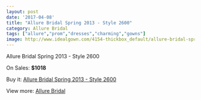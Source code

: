```yaml
---
layout: post
date: '2017-04-08'
title: "Allure Bridal Spring 2013 - Style 2600"
category: Allure Bridal
tags: ["allure","prom","dresses","charming","gowns"]
image: http://www.idealgown.com/4154-thickbox_default/allure-bridal-spring-2013-style-2600.jpg
---
```

Allure Bridal Spring 2013 - Style 2600

On Sales: **$1018**
<a href="https://www.idealgown.com/en/allure-bridal/1903-allure-bridal-spring-2013-style-2600.html"><amp-img layout="responsive" width="600" height="600" src="//www.idealgown.com/4154-thickbox_default/allure-bridal-spring-2013-style-2600.jpg" alt="Allure Bridal Spring 2013 - Style 2600 0" /></a>
<a href="https://www.idealgown.com/en/allure-bridal/1903-allure-bridal-spring-2013-style-2600.html"><amp-img layout="responsive" width="600" height="600" src="//www.idealgown.com/4156-thickbox_default/allure-bridal-spring-2013-style-2600.jpg" alt="Allure Bridal Spring 2013 - Style 2600 1" /></a>
<a href="https://www.idealgown.com/en/allure-bridal/1903-allure-bridal-spring-2013-style-2600.html"><amp-img layout="responsive" width="600" height="600" src="//www.idealgown.com/4155-thickbox_default/allure-bridal-spring-2013-style-2600.jpg" alt="Allure Bridal Spring 2013 - Style 2600 2" /></a>

Buy it: [Allure Bridal Spring 2013 - Style 2600](https://www.idealgown.com/en/allure-bridal/1903-allure-bridal-spring-2013-style-2600.html "Allure Bridal Spring 2013 - Style 2600")

View more: [Allure Bridal](https://www.idealgown.com/en/29-allure-bridal "Allure Bridal")
